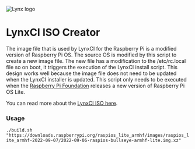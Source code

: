 ![Lynx logo](https://get.clevver.org/9f72f19711a5784e0382d3e2fbfb3660171975b335f789404f149a146c08a05b.png)

# LynxCI ISO Creator

The image file that is used by LynxCI for the Raspberry Pi is a modified version of Raspberry Pi OS. The source OS is modified by this script to create a new image file. The new file has a modification to the /etc/rc.local file so on boot, it triggers the execution of the LynxCI install script. This design works well because the image file does not need to be updated when the LynxCI installer is updated. This script only needs to be executed when the [Raspberry Pi Foundation](https://www.raspberrypi.com/software/) releases a new version of Raspberry Pi OS Lite.

You can read more about the [LynxCI ISO here](https://docs.getlynx.io/lynx-core/lynxci/iso-for-raspberry-pi).

### Usage

```./build.sh "https://downloads.raspberrypi.org/raspios_lite_armhf/images/raspios_lite_armhf-2022-09-07/2022-09-06-raspios-bullseye-armhf-lite.img.xz"```
